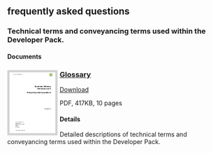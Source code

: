 ## frequently asked questions

### Technical terms and conveyancing terms used within the Developer Pack.

#### Documents
<h3><a href="../../pdfs/definitions/business-gateway-FAQ.pdf">
<img style="float: left; margin: 0px 5px 0px 0px;  border:5px solid LightGrey;" src="../../images/thumbnail/business-gateway-faq-master.pdf.png"></a>
<a href="../../pdfs/definitions/business-gateway-FAQ.pdf">Glossary</a></h3>
<a download="business-gateway-FAQ.pdf" href="../../pdfs/definitions/business-gateway-FAQ.pdf">Download</a>

PDF, 417KB, 10 pages

#### Details
Detailed descriptions of technical terms and conveyancing terms used within the Developer Pack.